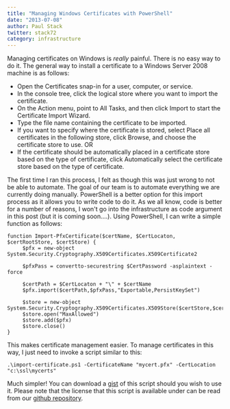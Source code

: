 ```yaml
---
title: "Managing Windows Certificates with PowerShell"
date: "2013-07-08"
author: Paul Stack
twitter: stack72
category: infrastructure
---
```


Managing certificates on Windows is _really_ painful. There is no easy way to do it. The general way to install a certificate to a Windows Server 2008 machine is as follows:

- Open the Certificates snap-in for a user, computer, or service.
- In the console tree, click the logical store where you want to import the certificate.
- On the Action menu, point to All Tasks, and then click Import to start the Certificate Import Wizard.
- Type the file name containing the certificate to be imported.
- If you want to specify where the certificate is stored, select Place all certificates in the following store, click Browse, and choose the certificate store to use. OR
- If the certificate should be automatically placed in a certificate store based on the type of certificate, click Automatically select the certificate store based on the type of certificate.

The first time I ran this process, I felt as though this was just wrong to not be able to automate. The goal of our team is to automate everything we are currently doing manually. PowerShell is a better option for this import process as it allows you to write code to do it. As we all know, code is better for a number of reasons, I won't go into the infrastructure as code argument in this post (but it is coming soon….). Using PowerShell, I can write a simple function as follows:

    function Import-PfxCertificate($certName, $CertLocaton, $certRootStore, $certStore) {
         $pfx = new-object System.Security.Cryptography.X509Certificates.X509Certificate2

         $pfxPass = convertto-securestring $CertPassword -asplaintext -force

         $certPath = $CertLocaton + "\" + $certName
         $pfx.import($certPath,$pfxPass,"Exportable,PersistKeySet")

         $store = new-object System.Security.Cryptography.X509Certificates.X509Store($certStore,$certRootStore)
         $store.open("MaxAllowed")
         $store.add($pfx)
         $store.close()
    }

This makes certificate management easier. To manage certificates in this way, I just need to invoke a script similar to this:

    .\import-certificate.ps1 -CertificateName "mycert.pfx" -CertLocation "c:\ssl\mycerts"

Much simpler! You can download a [gist](https://gist.github.com/opentable-devops/5951108) of this script should you wish to use it. Please note that the license that this script is available under can be read from our [github repository](https://github.com/opentable/licensing/blob/master/LICENSE).
